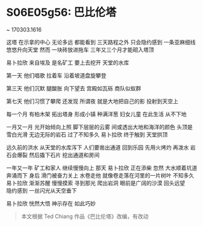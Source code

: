 # S06E05g56: 巴比伦塔
~ 170303.1616

这塔 在示拿的中心
无论多远 都能看到
三天路程之外 只会隐约感到 
一条亚麻细线 悠悠升向天堂
然而 一块砖放进拖车
三年又三个月才能砌入塔顶

易卜拉欣 来自埃及 是名矿工
要上去挖开 天堂的水库

第一天 他们唱歌 拉着车
沿着坡道盘旋攀登

第三天 他们沉默 腿酸胀
向下望去 宫殿如瓦砾 商队似蚁群

第七天 他们习惯了攀爬
还发现 所谓夜 就是大地把自己的影 
投射到天空上

每一个月 有柏木架 拓出塔身 形成小镇
种满洋葱 妇女儿童 在此生活 从不下地

一月又一月 光开始倾向上照
脚下层层的云雾 间或透出大地和海洋的颜色
头顶是雪白光滑 无边无际的岩石
过了不知多久 易卜拉欣 终于触到 天堂拱顶

远久前的洪水 从天堂的水库泻下
人们要凿出通道 回到乐园
先用火烤灼 再泼水 岩石会爆裂
然后撬下石片 挖出通道和房间

一年又一年 矿工和家人 继续慢慢向上
那天 易卜拉欣 正在添柴
忽然 大水顺着坑道 奔涌而下
身后 滑门被奋力关上
水卷走他 就像卷走落在河里的一片树叶
不知多久 易卜拉欣 渐渐苏醒
慢慢摸索 寻到那光 爬出岩洞 
眼前是广阔的沙漠 回头远望  
隐约感到 一丝闪光从天空垂下

易卜拉欣 恍然大悟 神示存在 如此巧妙


> 本文根据 Ted Chiang 作品《巴比伦塔》改编，有改动


